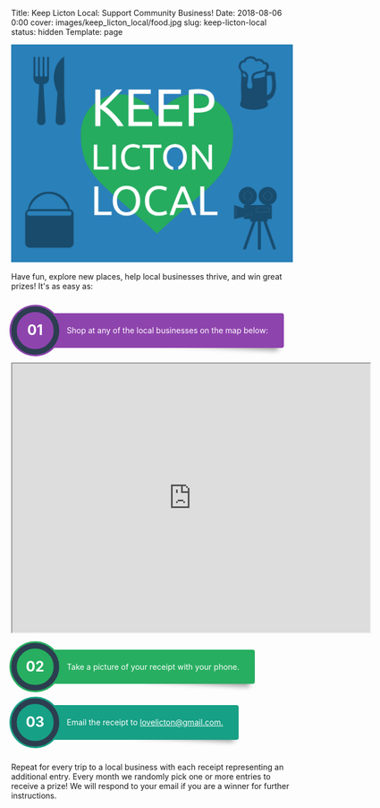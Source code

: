 Title: Keep Licton Local: Support Community Business!
Date: 2018-08-06 0:00
cover: images/keep_licton_local/food.jpg
slug: keep-licton-local
status: hidden
Template: page

[![KEEP LICTON LOCAL Banner](/images/keep_licton_local/banner.jpg)](/images/keep_licton_local/banner.jpg)

Have fun, explore new places, help local businesses thrive, and win great prizes!
It's as easy as:

<section class="awesome-list">
    <div class="awesome-list-item"><span>Shop at any of the local businesses on the map below:</span>
    </div>
    <iframe src="https://www.google.com/maps/d/u/0/embed?mid=1KP7VJ26r91a-2g0CJae-o1xAj1Gzitoq" width="640" height="480"></iframe>
    <div class="awesome-list-item"><span>Take a picture of your receipt with your phone.</span></div>
    <div class="awesome-list-item"><span>Email the receipt to <a style="color:white;" href="mailto:lovelicton@gmail.com">lovelicton@gmail.com.</a></span></div>
</section>

Repeat for every trip to a local business with each receipt representing an additional entry. Every month we randomly pick one or more entries to receive a prize!
We will respond to your email if you are a winner for further instructions.




<style>
.awesome-list {
  /* Create a new instance of a counter called "my-awesome-list" and set the counter to 0. */
  counter-reset: my-awesome-list;
  display: inline-block;
  vertical-align: middle;
  position: relative;
}

.awesome-list-item {
  /* Increment the "my-awesome-list" counter for every list item. */
  counter-increment: my-awesome-list;
  margin: 1em 0;
  position: relative;
  width: 100%;
}

.awesome-list-item::before {
  /* Display the counter and set the list style for the list. */
  content: counter(my-awesome-list,decimal-leading-zero);
  background: #FFF;
  border: 10px solid #2C3E50;
  border-radius: 50%;
  color: #FFF;
  display: inline-block;
  font-weight: bold;
  font-size: 1.8em;
  line-height: 2.6em;
  position: relative;
  text-align: center;
  vertical-align: middle;
  width: 2.6em;
  z-index: 2;
}

.container {
  margin: 0;
  padding: 0;
  width: 100%;
  height: 100%;
  vertical-align: top;
}

.list-intro {
  background: #2C3E50;
  color: #FFF;
  box-sizing: border-box;
  display: inline-block;
  padding: 2em 4em 2em 2em;
  width: 100px;
  height: 100%;
  vertical-align: middle;
}

.list-intro > h1 {
  font-size: 1.4em;
}

.awesome-list-item > span {
  background: #8E44AD;
  border-radius: 4px;
  color: #FFF;
  display: inline-block;
  position: relative;
  line-height: 2em;
  margin: 0 0 0 -2em;
  padding: 1.2em 2em 1.2em 3em;
  vertical-align: middle;
}

.awesome-list-item > span::after {
  background: transparent;
  content: "";
  position: absolute;
  top: 24%;
  right: 2%;
  width: 50%;
  height: 50%;
  max-width: 300px;
  z-index: -1;
  box-shadow: 0 15px 10px rgba(0, 0, 0, 0.4);
  -webkit-transform: rotate(3deg);
          transform: rotate(3deg);
}

.awesome-list-item:nth-child(1)::before {
  background: #8E44AD;
  border-color: #2C3E50;
  box-shadow: 0 0 0 3px #8E44AD;
}

.awesome-list-item:nth-child(1) > span {
  background: #8E44AD;
}

.awesome-list-item:nth-child(2)::before {
  background: #2980B9;
  border-color: #2C3E50;
  box-shadow: 0 0 0 3px #2980B9;
}

.awesome-list-item:nth-child(2) > span {
  background: #2980B9;
}

.awesome-list-item:nth-child(3)::before {
  background: #27AE60;
  border-color: #2C3E50;
  box-shadow: 0 0 0 3px #27AE60;
}

.awesome-list-item:nth-child(3) > span {
  background: #27AE60;
}

.awesome-list-item:nth-child(4)::before {
  background: #16A085;
  border-color: #2C3E50;
  box-shadow: 0 0 0 3px #16A085;
}

.awesome-list-item:nth-child(4) > span {
  background: #16A085;
}
</style>
